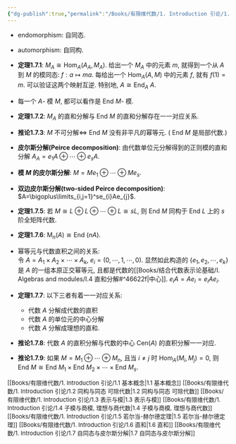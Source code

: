 ```yaml
---
{"dg-publish":true,"permalink":"/Books/有限维代数/1. Introduction 引论/1.7 自同态与皮尔斯分解/","dgPassFrontmatter":true,"created":"2024-08-11T14:29:06.024+08:00","updated":"2024-08-12T09:55:31.633+08:00"}
---
```


+ endomorphism: 自同态.
+ automorphism: 自同构.

+ **定理1.7.1**:  $M_A\cong\mathrm{Hom}_A(A_A,M_A)$. 给出一个 $M_A$ 中的元素 $m$, 就得到一个从 $A$ 到 $M$ 的模同态: $f:a\mapsto ma$. 每给出一个 $\mathrm{Hom}_A(A,M)$ 中的元素 $f$, 就有 $f(1)=m$. 可以验证这两个映射互逆. 特别地,  $A\cong \mathrm{End}_A\ A$.

+ 每一个 $A$- 模 $M$, 都可以看作是 $\mathrm{End\ }M$- 模.

+ **定理1.7.2**: $M_A$ 的直和分解与 $\mathrm{End\ }M$ 的直和分解存在一一对应关系.

+ **推论1.7.3**: $M$ 不可分解$\Longleftrightarrow$ $\mathrm{End\ }M$ 没有非平凡的幂等元. ( $\mathrm{End\ }M$ 是局部代数.)

+ **皮尔斯分解(Peirce decomposition)**: 由代数单位元分解得到的正则模的直和分解 $A_A=e_{1}A\oplus\cdots\oplus e_sA$.

+ **模 $M$ 的皮尔斯分解**:  $M=Me_{1}\oplus\cdots\oplus Me_s$.

+ **双边皮尔斯分解(two-sided Peirce decomposition)**:  $A=\bigoplus\limits_{i,j=1}^se_{i}Ae_{j}$.

+ **定理1.7.5**: 若 $M\cong L\oplus L\oplus\cdots\oplus L\cong sL$, 则 $\mathrm{End\ }M$ 同构于 $\mathrm{End\ }L$ 上的 $s$ 阶全矩阵代数.

+ **定理1.7.6**:  $\mathrm{M}_n(A)\cong \mathrm{End\ }(nA)$.

+ 幂等元与代数直积之间的关系:<br/> 令 $A=A_1\times A_2\times\cdots\times A_k$,  $e_i=(0,\cdots,1,\cdots,0)$. 显然如此构造的 $\{ e_{1},e_{2},\cdots,e_{k} \}$ 是 $A$ 的一组本原正交幂等元, 且都是代数的[[Books/结合代数表示论基础/Ⅰ. Algebras and modules/Ⅰ.4 直和分解#^46622f\|中心]].  $e_{i}A=Ae_{i}=e_{i}Ae_{i}$.

+ **定理1.7.7**: 以下三者有着一一对应关系: 
	+ 代数 $A$ 分解成代数的直积
	+ 代数 $A$ 的单位元的中心分解
	+ 代数 $A$ 分解成理想的直和.

+ **推论1.7.8**: 代数 $A$ 的直积分解与代数的中心 $\mathrm{Cen}(A)$ 的直积分解一一对应.

+ **推论1.7.9**: 如果 $M=M_1\oplus\cdots\oplus M_n$, 且当 $i\neq j$ 时 $\mathrm{Hom}_A(M_i,M_j)=0$, 则 $\mathrm{End\ }M\cong\mathrm{End\ }M_1\times\mathrm{End\ }M_2\times\cdots\times\mathrm{End\ }M_s$.




<font size="2">[[Books/有限维代数/1. Introduction 引论/1.1 基本概念\|1.1 基本概念]]</font>
<font size="2">[[Books/有限维代数/1. Introduction 引论/1.2 同构与同态 可除代数\|1.2 同构与同态 可除代数]]</font>
<font size="2">[[Books/有限维代数/1. Introduction 引论/1.3 表示与模\|1.3 表示与模]]</font>
<font size="2">[[Books/有限维代数/1. Introduction 引论/1.4 子模与商模, 理想与商代数\|1.4 子模与商模, 理想与商代数]]</font>
<font size="2">[[Books/有限维代数/1. Introduction 引论/1.5 若尔当-赫尔德定理\|1.5 若尔当-赫尔德定理]]</font>
<font size="2">[[Books/有限维代数/1. Introduction 引论/1.6 直和\|1.6 直和]]</font>
<font size="2">[[Books/有限维代数/1. Introduction 引论/1.7 自同态与皮尔斯分解\|1.7 自同态与皮尔斯分解]]</font>